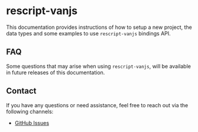# rescript-vanjs

This documentation provides instructions of how to setup a new project, the data types and some examples to use `rescript-vanjs` bindings API.

## FAQ

Some questions that may arise when using `rescript-vanjs`, will be available in future releases of this documentation.

## Contact

If you have any questions or need assistance, feel free to reach out via the following channels:

- [GitHub Issues](https://github.com/MetalbolicX/rescript-vanjs/issues)